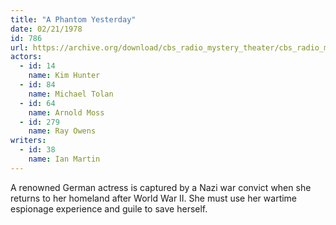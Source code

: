 ```yaml
---
title: "A Phantom Yesterday"
date: 02/21/1978
id: 786
url: https://archive.org/download/cbs_radio_mystery_theater/cbs_radio_mystery_theater-0751-0800.zip/cbs_radio_mystery_theater-0751-0800%2Fcbsrmt_0786_a_phantom_yesterday.mp3
actors:  
  - id: 14
    name: Kim Hunter  
  - id: 84
    name: Michael Tolan  
  - id: 64
    name: Arnold Moss  
  - id: 279
    name: Ray Owens
writers:  
  - id: 38
    name: Ian Martin
---
```

A renowned German actress is captured by a Nazi war convict when she returns to her homeland after World War II. She must use her wartime espionage experience and guile to save herself.